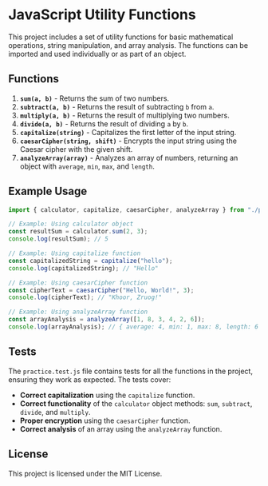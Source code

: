 # JavaScript Utility Functions

This project includes a set of utility functions for basic mathematical operations, string manipulation, and array analysis. The functions can be imported and used individually or as part of an object.

## Functions

1. **`sum(a, b)`** - Returns the sum of two numbers.
2. **`subtract(a, b)`** - Returns the result of subtracting `b` from `a`.
3. **`multiply(a, b)`** - Returns the result of multiplying two numbers.
4. **`divide(a, b)`** - Returns the result of dividing `a` by `b`.
5. **`capitalize(string)`** - Capitalizes the first letter of the input string.
6. **`caesarCipher(string, shift)`** - Encrypts the input string using the Caesar cipher with the given shift.
7. **`analyzeArray(array)`** - Analyzes an array of numbers, returning an object with `average`, `min`, `max`, and `length`.

## Example Usage

```javascript
import { calculator, capitalize, caesarCipher, analyzeArray } from "./practice.js";

// Example: Using calculator object
const resultSum = calculator.sum(2, 3);
console.log(resultSum); // 5

// Example: Using capitalize function
const capitalizedString = capitalize("hello");
console.log(capitalizedString); // "Hello"

// Example: Using caesarCipher function
const cipherText = caesarCipher("Hello, World!", 3);
console.log(cipherText); // "Khoor, Zruog!"

// Example: Using analyzeArray function
const arrayAnalysis = analyzeArray([1, 8, 3, 4, 2, 6]);
console.log(arrayAnalysis); // { average: 4, min: 1, max: 8, length: 6 }
```

## Tests

The `practice.test.js` file contains tests for all the functions in the project, ensuring they work as expected. The tests cover:

- **Correct capitalization** using the `capitalize` function.
- **Correct functionality** of the `calculator` object methods: `sum`, `subtract`, `divide`, and `multiply`.
- **Proper encryption** using the `caesarCipher` function.
- **Correct analysis** of an array using the `analyzeArray` function.

## License

This project is licensed under the MIT License.